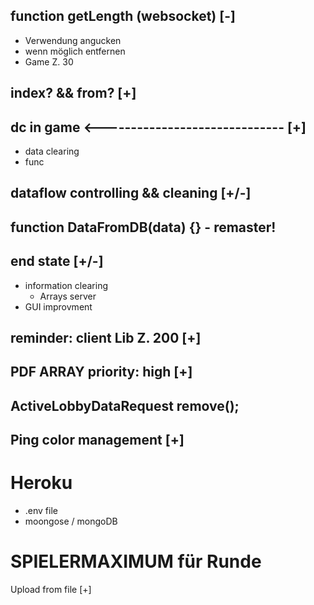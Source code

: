 ## function getLength (websocket) [-]

- Verwendung angucken
- wenn möglich entfernen
- Game Z. 30

## index? && from? [+]

## dc in game <------------------------------ [+]

- data clearing
- func

## dataflow controlling && cleaning [+/-]

## function DataFromDB(data) {} - remaster!

## end state [+/-]

- information clearing
  - Arrays server
- GUI improvment

## reminder: client Lib Z. 200 [+]

## PDF ARRAY priority: high [+]

## ActiveLobbyDataRequest remove();

## Ping color management [+]

# Heroku
 - .env file
 - moongose / mongoDB


# SPIELERMAXIMUM für Runde


Upload from file [+]